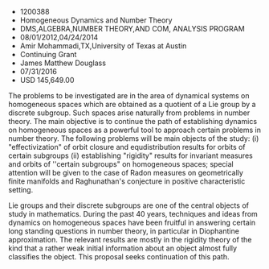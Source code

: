 
* 1200388
* Homogeneous Dynamics and Number Theory
* DMS,ALGEBRA,NUMBER THEORY,AND COM, ANALYSIS PROGRAM
* 08/01/2012,04/24/2014
* Amir Mohammadi,TX,University of Texas at Austin
* Continuing Grant
* James Matthew Douglass
* 07/31/2016
* USD 145,649.00

The problems to be investigated are in the area of dynamical systems on
homogeneous spaces which are obtained as a quotient of a Lie group by a discrete
subgroup. Such spaces arise naturally from problems in number theory. The main
objective is to continue the path of establishing dynamics on homogeneous spaces
as a powerful tool to approach certain problems in number theory. The following
problems will be main objects of the study: (i) "effectivization" of orbit
closure and equdistribution results for orbits of certain subgroups (ii)
establishing "rigidity" results for invariant measures and orbits of ''certain
subgroups" on homogeneous spaces; special attention will be given to the case of
Radon measures on geometrically finite manifolds and Raghunathan's conjecture in
positive characteristic setting.

Lie groups and their discrete subgroups are one of the central objects of study
in mathematics. During the past 40 years, techniques and ideas from dynamics on
homogeneous spaces have been fruitful in answering certain long standing
questions in number theory, in particular in Diophantine approximation. The
relevant results are mostly in the rigidity theory of the kind that a rather
weak initial information about an object almost fully classifies the object.
This proposal seeks continuation of this path.
